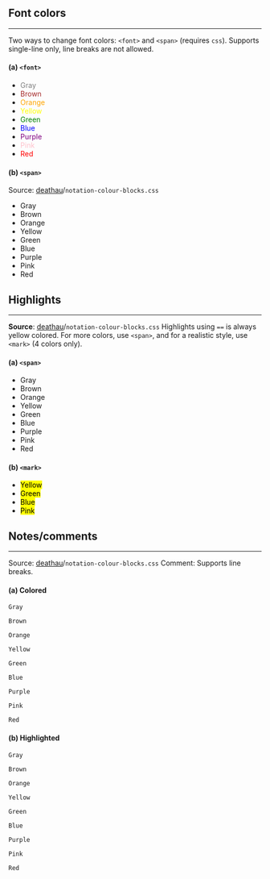 ## Font colors
---
Two ways to change font colors: `<font>` and `<span>` (requires `css`). Supports single-line only, line breaks are not allowed.

#### (a) `<font>`
 - <font color="gray"> Gray </font> 
 - <font color="brown"> Brown </font>
 - <font color="orange"> Orange </font>
 - <font color="yellow"> Yellow </font>
 - <font color="green"> Green </font>
 - <font color="blue"> Blue </font>
 - <font color="purple"> Purple </font>
 - <font color="pink"> Pink </font>
 - <font color="red"> Red </font>

#### (b) `<span>`
Source: [deathau](https://github.com/deathau/obsidian-snippets)/`notation-colour-blocks.css` 
 - <span class="gray"> Gray </span>
 - <span class="brown"> Brown </span>
 - <span class="orange"> Orange </span>
 - <span class="yellow"> Yellow </span>
 - <span class="green"> Green </span>
 - <span class="blue"> Blue </span>
 - <span class="purple"> Purple </span>
 - <span class="pink"> Pink </span>
 - <span class="red"> Red </span>

## Highlights
---
**Source**: [deathau](https://github.com/deathau/obsidian-snippets)/`notation-colour-blocks.css`
Highlights using `==` is always yellow colored. For more colors, use `<span>`, and for a realistic style, use `<mark>` (4 colors only).

#### (a) `<span>`
 - <span class="gray-bg"> Gray </span>
 - <span class="brown-bg"> Brown </span>
 - <span class="orange-bg"> Orange </span>
 - <span class="yellow-bg"> Yellow </span>
 - <span class="green-bg"> Green </span>
 - <span class="blue-bg"> Blue </span>
 - <span class="purple-bg"> Purple </span>
 - <span class="pink-bg"> Pink </span>
 - <span class="red-bg"> Red </span>

#### (b) `<mark>`
 - <mark class="yellow"> Yellow </mark>
 - <mark class="green"> Green </mark>
 - <mark class="blue"> Blue </mark>
 - <mark class="pink"> Pink </mark>

## Notes/comments
---
Source: [deathau](https://github.com/deathau/obsidian-snippets)/`notation-colour-blocks.css` 
Comment: Supports line breaks. 

#### (a) Colored
```note-gray
Gray
```
```note-brown
Brown
```
```note-orange
Orange
```
```note-yellow
Yellow
```
```note-green
Green
```
```note-blue
Blue
```
```note-purple
Purple
```
```note-pink
Pink
```
```note-red
Red
```

#### (b) Highlighted
```note-gray-background
Gray
```
```note-brown-background
Brown
```
```note-orange-background
Orange
```
```note-yellow-background
Yellow
```
```note-green-background
Green
```
```note-blue-background
Blue
```
```note-purple-background
Purple
```
```note-pink-background
Pink
```
```note-red-background
Red
```
